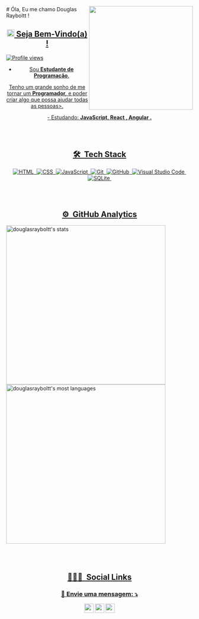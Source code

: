 <img align="right" height="280em" src="https://www.mygo.ge/uploads/blog/1584023795.jpg"/>
# Óla, Eu me chamo Douglas Rayboltt !
 
 <div>
  <a href="https://github.com/douglasrayboltt">
</div>
<span align="center">

## <img src="https://i.imgur.com/0hdZ65D.gif" width="20px"> Seja Bem-Vindo(a) !
<p align="left"> <img src="https://komarev.com/ghpvc/?username=douglasrayboltt&color=yellow" alt="Profile views" /> </p>

- Sou <strong>Estudante de Programação</strong>.<br /></p>
<p>Tenho um grande sonho de me tornar um <strong>Programador,</strong> e poder criar algo que possa ajudar todas as pessoas>.
</p>

<p align="center">
  -  Estudando: <strong>JavaScript, React , Angular .</strong>
</p>

<br><br>

## 🛠 &nbsp;Tech Stack

![HTML](https://img.shields.io/badge/-HTML-05122A?style=flat&logo=HTML5)&nbsp;
![CSS](https://img.shields.io/badge/-CSS-05122A?style=flat&logo=CSS3&logoColor=1572B6)&nbsp;
![JavaScript](https://img.shields.io/badge/-JavaScript-05122A?style=flat&logo=javascript)&nbsp;
![Git](https://img.shields.io/badge/-Git-05122A?style=flat&logo=git)&nbsp;
![GitHub](https://img.shields.io/badge/-GitHub-05122A?style=flat&logo=github)&nbsp;
![Visual Studio Code](https://img.shields.io/badge/-Visual%20Studio%20Code-05122A?style=flat&logo=visual-studio-code&logoColor=007ACC)&nbsp;
![SQLite](https://img.shields.io/badge/-SQLite-05122A?style=flat&logo=sqlite)&nbsp;

<br><br>

## ⚙️ &nbsp;GitHub Analytics

<p align="left">
<img width="430em" src="https://github-readme-stats.vercel.app/api?username=douglasrayboltt&show_icons=true&theme=vision-friendly-dark" alt="douglasrayboltt's stats"/>
<img width="430em" src="https://github-readme-stats.vercel.app/api/top-langs/?username=douglasrayboltt&layout=compact&theme=vision-friendly-dark" alt="douglasrayboltt's most languages"/>
</p>

<br><br>
 
## 👨🏽‍🦲 &nbsp;Social Links
 <h3>
 <p align="center" height="25"/>
  💌 Envie uma mensagem: ⤵️
</p>
 </h3>
 
<p align="center">
  <a href="https://www.instagram.com/douglasrayboltt/" alt="Instagram">
  <img src="https://img.shields.io/badge/-Instagram-DF0174?style=flat-square&logo=instagram&logoColor=white&link=https://www.instagram.com/keidsondesigner/"
       height="25"/></a>
  
  <a href="https://www.facebook.com/douglas.rayboltt/" alt="Facebook">
  <img src="https://img.shields.io/badge/-Facebook-3b5998?style=flat-square&logo=facebook&logoColor=white&link=https://www.facebook.com/keidsonroby/"
       height="25"/></a>
  
  <a href="https://www.linkedin.com/in/douglas-rayboltt-1b8b67186/" alt="Linkedin">
  <img src="https://img.shields.io/badge/-Linkedin-0e76a8?style=flat-square&logo=Linkedin&logoColor=white&link=https://www.linkedin.com/in/keidsonroby/"
       height="25"/></a>
</p>  

